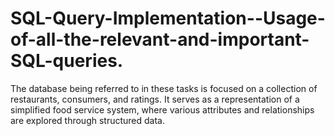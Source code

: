 # SQL-Query-Implementation--Usage-of-all-the-relevant-and-important-SQL-queries.
The database being referred to in these tasks is focused on a collection of restaurants, consumers, and ratings. It serves as a representation of a simplified food service system, where various attributes and relationships are explored through structured data.
